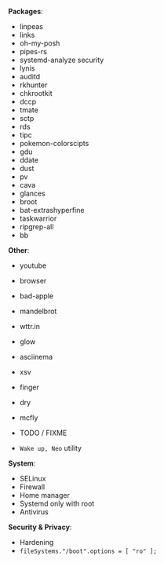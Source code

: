 **Packages**:

- linpeas
- links
- oh-my-posh
- pipes-rs
- systemd-analyze security
- lynis
- auditd
- rkhunter
- chkrootkit
- dccp
- tmate
- sctp
- rds
- tipc
- pokemon-colorscipts
- gdu
- ddate
- dust
- pv
- cava
- glances
- broot
- bat-extrashyperfine
- taskwarrior
- ripgrep-all
- bb

**Other**:

- youtube
- browser
- bad-apple
- mandelbrot

- wttr.in
- glow

- asciinema
- xsv
- finger
- dry
- mcfly

- TODO / FIXME

- `Wake up, Neo` utility

**System**:

- SELinux
- Firewall
- Home manager
- Systemd only with root
- Antivirus

**Security & Privacy**:

- Hardening
- `fileSystems."/boot".options = [ "ro" ];`
